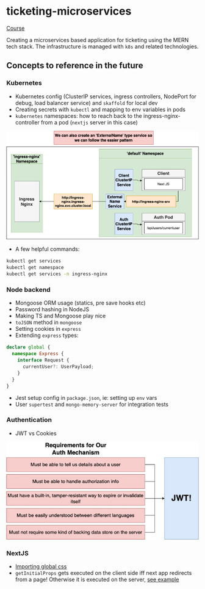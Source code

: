 # ticketing-microservices

[Course](https://www.udemy.com/course/microservices-with-node-js-and-react)

Creating a microservices based application for ticketing using the MERN tech stack. The infrastructure is managed with `k8s` and related technologies.

## Concepts to reference in the future

### Kubernetes

- Kubernetes config (ClusterIP services, ingress controllers, NodePort for debug, load balancer service) and `skaffold` for local dev
- Creating secrets with `kubectl` and mapping to env variables in pods
- `kubernetes` namespaces: how to reach back to the ingress-nginx-controller from a pod (`nextjs` server in this case)

![K8s namespaces](./assets/k8-namespace.png "namespaces")

- A few helpful commands:

```bash
kubectl get services
kubectl get namespace
kubectl get services -n ingress-nginx
```

### Node backend

- Mongoose ORM usage (statics, pre save hooks etc)
- Password hashing in NodeJS
- Making TS and Mongoose play nice
- `toJSON` method in `mongoose`
- Setting cookies in `express`
- Extending `express` types:

```ts
declare global {
  namespace Express {
    interface Request {
      currentUser?: UserPayload;
    }
  }
}
```

- Jest setup config in `package.json`, ie: setting up `env` vars
- User `supertest` and `mongo-memory-server` for integration tests

### Authentication

- JWT vs Cookies

![Why JWT](./assets/jwt.jpg "jwt")

### NextJS

- [Importing global css](./client/pages/_app.js)
- `getInitialProps` gets executed on the client side iff next app redirects from a page! Otherwise it is executed on the server, [see example](https://github.com/mtanzim/ticketing-microservices/blob/2920efa4fdcee790d6145bab36f76281fe37a58a/client/pages/index.js#L12)
